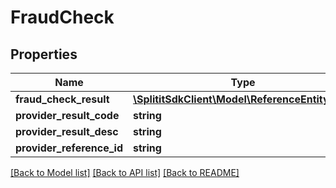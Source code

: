 # FraudCheck

## Properties
Name | Type | Description | Notes
------------ | ------------- | ------------- | -------------
**fraud_check_result** | [**\SplititSdkClient\Model\ReferenceEntityBase**](ReferenceEntityBase.md) |  | [optional] 
**provider_result_code** | **string** |  | [optional] 
**provider_result_desc** | **string** |  | [optional] 
**provider_reference_id** | **string** |  | [optional] 

[[Back to Model list]](../README.md#documentation-for-models) [[Back to API list]](../README.md#documentation-for-api-endpoints) [[Back to README]](../README.md)


